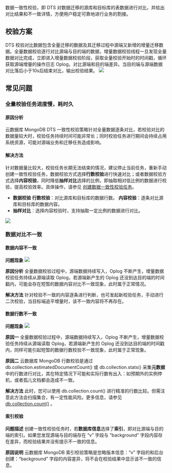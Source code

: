 数据一致性校验，即 DTS 对数据迁移的源库和目标库的表数据进行对比，并给出对比结果和不一致详情，方便用户稳定可靠地进行业务的割接。 

## 校验方案
DTS 校验对比数据包含全量迁移的数据及其迁移过程中源端又新增的增量迁移数据。全量数据校验逐行对比源端与目的端的数据，增量数据校验线程一旦发现全量数据对比完成，立即进入增量数据校验阶段，获取全量校验开始时的时间戳，循环获取源端增量的操作日志 Oplog，对比源端和目的端差异。当目的端与源端数据对比落后小于10s后结束对比，输出校验结果。
![](https://qcloudimg.tencent-cloud.cn/raw/252b55e27638479c89f07380f7481de8.png)

## 常见问题
### 全量校验任务进度慢，耗时久
#### 原因分析
云数据库 MongoDB DTS 一致性校验策略针对全量数据逐条对比，若校验对比的数据量较大时，校验任务持续时间可能非常长；同时校验任务进行期间会持续占用系统资源，可能对源端业务和迁移任务造成影响。

#### 解决方法
针对数据量比较大，校验任务长期无法结束的情况，建议停止当前任务，重新手动创建一致性校验任务，数据校验方式选择**行数校验**进行快速对比；或者数据校验方式选择**内容校验**，同时降低**抽样对比**选择的比例，即抽取相对低比例的数据进行校验，提高校验效率。具体操作，请参见 [创建数据一致性校验任务](https://cloud.tencent.com/document/product/240/81081)。

- **数据校验**
  **行数校验**：对比源库和目标库的数据行数。 
  **内容校验**：逐条对比源库和目标库的数据内容。
- **抽样对比**：选择内容校验时，支持抽取一定比例的数据进行对比。

![](https://qcloudimg.tencent-cloud.cn/raw/2f3ccf2ecd66644d4fab3bbd7dbdf5f8.png)

### 数据对比不一致
#### 数据内容不一致
**问题现象**
![](https://qcloudimg.tencent-cloud.cn/raw/5488257d5b2cd3bae37f6bd51c72e1f3.png)

**原因分析**
全量数据校验过程中，源端数据持续写入，Oplog 不断产生，增量数据校验任务持续从源端读取 Oplog，若源端新产生的 Oplog 还没到达目的端的时间戳内，可能会存在短暂的数据内容对比不一致现象，此时属于正常情况。

**解决方法**
针对校验不一致的内容逐条进行判断，也可发起新校验任务，手动进行二次校验，当目标端追平增量时，该不一致内容将不再存在。

#### 数据行数不一致
**问题现象**
![](https://qcloudimg.tencent-cloud.cn/raw/f77b1be4e0b579ecd493759ed854c968.png)

**原因一**
全量数据校验过程中，源端数据持续写入，Oplog 不断产生，增量数据校验任务持续从源端读取 Oplog，若源端新产生的 Oplog 还没到达目的端的时间戳内，同样可能引起短暂的数据行数校验不一致现象，此时属于正常现象。

**原因二**
云数据库 MongoDB 行数校验是通过 db.collection.estimatedDocumentCount() 或 db.collection.stats() 采集**元数据**中的行数进行对比，其在特定情况下可能和实际行数有出入：如预期外的实例停机，或者孤儿文档都会造成不一致。

**解决方法**
此时，您可以使用 db.collection.count() 进行精准的行数比较。但需注意此方法会扫描集合，有一定性能风险。更多信息，请参见 [db.collection.count()](https://www.mongodb.com/docs/v4.2/reference/method/db.collection.count/?from_wecom=1) 。

#### 索引校验
**问题描述**
创建一致性校验任务时，若**数据库信息**选择了**索引**，即对比源端与目的端的索引。如果您发现源端与目的端存在 “v” 字段与 “background” 字段内容存在差异，而校验结果并没有提示不一致的信息。

**原因说明**
云数据库 MongoDB 索引校验策略是忽略版本信息：“v” 字段的和后台创建：“background” 字段的内容差异，将不会在校验结果中显示该不一致的信息。   

